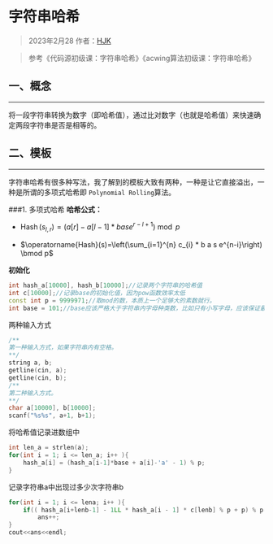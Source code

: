 # 字符串哈希
> 2023年2月28 
> 作者：[HJK](README.md)


>参考《代码源初级课：字符串哈希》《acwing算法初级课：字符串哈希》
## 一、概念
---
将一段字符串转换为数字（即哈希值），通过比对数字（也就是哈希值）来快速确定两段字符串是否是相等的。

## 二、模板
---
字符串哈希有很多种写法，我了解到的模板大致有两种，一种是让它直接溢出，一种是所谓的多项式哈希即 `Polynomial Rolling`算法。

###1. 多项式哈希
**哈希公式：**

+ $\operatorname{Hash}\left(s_{l, r}\right) = \left(a[r]-a[l-1] * b a s e^{r-l+1}\right) \bmod p$
  
+ $\operatorname{Hash}(s)=\left(\sum_{i=1}^{n} c_{i} * b a s e^{n-i}\right) \bmod p$

**初始化**
```cpp
int hash_a[10000], hash_b[10000];//记录两个字符串的哈希值
int c[10000];//记录base的初始化值，因为pow函数效率太低
const int p = 9999971;//取mod的数，本质上一个足够大的素数就行。
int base = 101;//base应该严格大于字符串内字母种类数，比如只有小写字母，应该保证最少大于26

```
两种输入方式
```cpp
/**
第一种输入方式，如果字符串内有空格。
**/
string a, b;
getline(cin, a);
getline(cin, b);
/**
第二种输入方式。
**/
char a[10000], b[10000];
scanf("%s%s", a+1, b+1);
```
将哈希值记录进数组中
```cpp
int len_a = strlen(a);
for(int i = 1; i <= len_a; i++ ){
    hash_a[i] = (hash_a[i-1]*base + a[i]-'a' - 1) % p;
}
```
记录字符串a中出现过多少次字符串b

```cpp
for(int i = 1; i <= lena; i++ ){
    if(( hash_a[i+lenb-1] - 1LL * hash_a[i - 1] * c[lenb] % p + p) % p == hash_b[lenb])
        ans++;
}
cout<<ans<<endl;
```